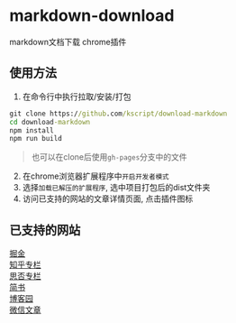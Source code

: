 # markdown-download
markdown文档下载 chrome插件

## 使用方法
1. 在命令行中执行拉取/安装/打包
``` cmd
git clone https://github.com/kscript/download-markdown
cd download-markdown
npm install
npm run build
```
> 也可以在clone后使用`gh-pages`分支中的文件
2. 在chrome浏览器扩展程序中`开启开发者模式`
3. 选择`加载已解压的扩展程序`, 选中项目打包后的dist文件夹
4. 访问已支持的网站的文章详情页面, 点击插件图标

## 已支持的网站
[掘金](https://juejin.cn/)  
[知乎专栏](https://zhuanlan.zhihu.com/)  
[思否专栏](https://segmentfault.com/)  
[简书](https://www.jianshu.com/)  
[博客园](https://www.cnblogs.com/)  
[微信文章](https://mp.weixin.qq.com/)  